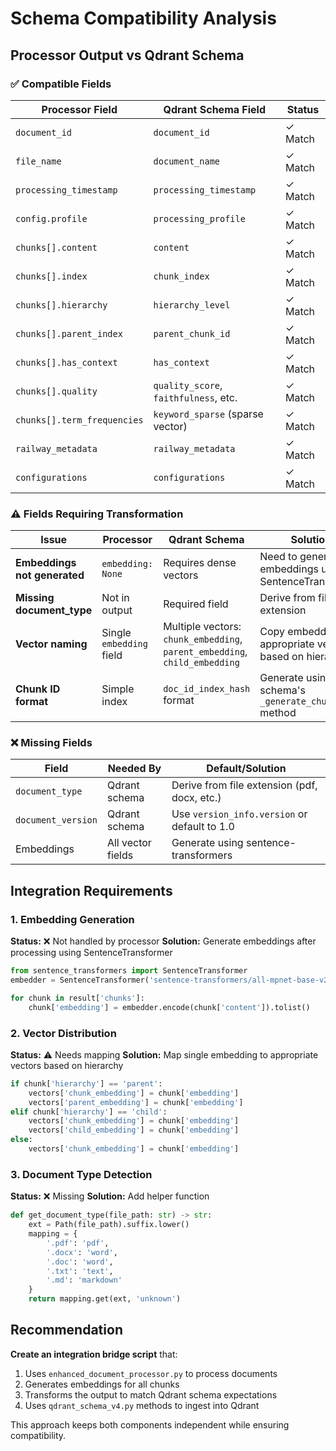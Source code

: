 # Schema Compatibility Analysis

## Processor Output vs Qdrant Schema

### ✅ Compatible Fields

| Processor Field | Qdrant Schema Field | Status |
|----------------|---------------------|--------|
| `document_id` | `document_id` | ✓ Match |
| `file_name` | `document_name` | ✓ Match |
| `processing_timestamp` | `processing_timestamp` | ✓ Match |
| `config.profile` | `processing_profile` | ✓ Match |
| `chunks[].content` | `content` | ✓ Match |
| `chunks[].index` | `chunk_index` | ✓ Match |
| `chunks[].hierarchy` | `hierarchy_level` | ✓ Match |
| `chunks[].parent_index` | `parent_chunk_id` | ✓ Match |
| `chunks[].has_context` | `has_context` | ✓ Match |
| `chunks[].quality` | `quality_score`, `faithfulness`, etc. | ✓ Match |
| `chunks[].term_frequencies` | `keyword_sparse` (sparse vector) | ✓ Match |
| `railway_metadata` | `railway_metadata` | ✓ Match |
| `configurations` | `configurations` | ✓ Match |

### ⚠️ Fields Requiring Transformation

| Issue | Processor | Qdrant Schema | Solution |
|-------|-----------|---------------|----------|
| **Embeddings not generated** | `embedding: None` | Requires dense vectors | Need to generate embeddings using SentenceTransformer |
| **Missing document_type** | Not in output | Required field | Derive from file extension |
| **Vector naming** | Single `embedding` field | Multiple vectors: `chunk_embedding`, `parent_embedding`, `child_embedding` | Copy embedding to appropriate vector based on hierarchy |
| **Chunk ID format** | Simple index | `doc_id_index_hash` format | Generate using schema's `_generate_chunk_id` method |

### ❌ Missing Fields

| Field | Needed By | Default/Solution |
|-------|-----------|------------------|
| `document_type` | Qdrant schema | Derive from file extension (pdf, docx, etc.) |
| `document_version` | Qdrant schema | Use `version_info.version` or default to 1.0 |
| Embeddings | All vector fields | Generate using sentence-transformers |

## Integration Requirements

### 1. Embedding Generation
**Status:** ❌ Not handled by processor
**Solution:** Generate embeddings after processing using SentenceTransformer

```python
from sentence_transformers import SentenceTransformer
embedder = SentenceTransformer('sentence-transformers/all-mpnet-base-v2')

for chunk in result['chunks']:
    chunk['embedding'] = embedder.encode(chunk['content']).tolist()
```

### 2. Vector Distribution
**Status:** ⚠️ Needs mapping
**Solution:** Map single embedding to appropriate vectors based on hierarchy

```python
if chunk['hierarchy'] == 'parent':
    vectors['chunk_embedding'] = chunk['embedding']
    vectors['parent_embedding'] = chunk['embedding']
elif chunk['hierarchy'] == 'child':
    vectors['chunk_embedding'] = chunk['embedding']
    vectors['child_embedding'] = chunk['embedding']
else:
    vectors['chunk_embedding'] = chunk['embedding']
```

### 3. Document Type Detection
**Status:** ❌ Missing
**Solution:** Add helper function

```python
def get_document_type(file_path: str) -> str:
    ext = Path(file_path).suffix.lower()
    mapping = {
        '.pdf': 'pdf',
        '.docx': 'word',
        '.doc': 'word',
        '.txt': 'text',
        '.md': 'markdown'
    }
    return mapping.get(ext, 'unknown')
```

## Recommendation

**Create an integration bridge script** that:
1. Uses `enhanced_document_processor.py` to process documents
2. Generates embeddings for all chunks
3. Transforms the output to match Qdrant schema expectations
4. Uses `qdrant_schema_v4.py` methods to ingest into Qdrant

This approach keeps both components independent while ensuring compatibility.

